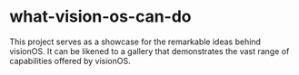 # what-vision-os-can-do



This project serves as a showcase for the remarkable ideas behind visionOS. It can be likened to a gallery that demonstrates the vast range of capabilities offered by visionOS.